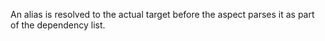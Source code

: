 An alias is resolved to the actual target before the aspect parses it as part of the dependency list.
